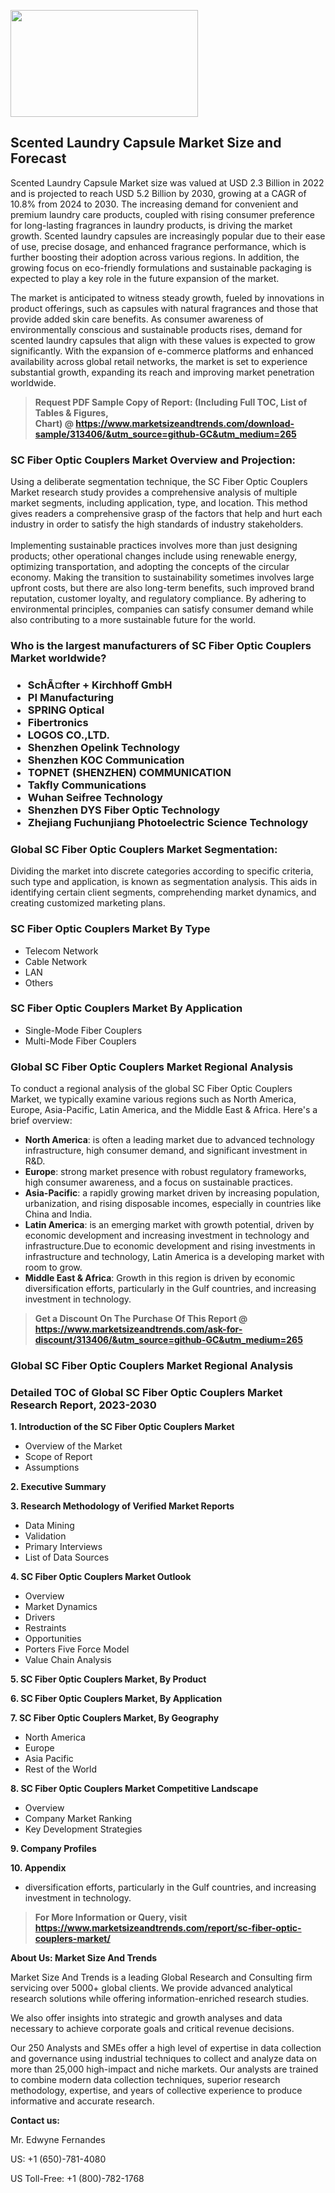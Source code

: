 <p><img class="alignnone size-medium wp-image-20088" src="https://ffe5etoiles.com/wp-content/uploads/2024/12/MST1-300x171.png" alt="" width="300" height="171" /></p><h2>Scented Laundry Capsule Market Size and Forecast</h2><p>Scented Laundry Capsule Market size was valued at USD 2.3 Billion in 2022 and is projected to reach USD 5.2 Billion by 2030, growing at a CAGR of 10.8% from 2024 to 2030. The increasing demand for convenient and premium laundry care products, coupled with rising consumer preference for long-lasting fragrances in laundry products, is driving the market growth. Scented laundry capsules are increasingly popular due to their ease of use, precise dosage, and enhanced fragrance performance, which is further boosting their adoption across various regions. In addition, the growing focus on eco-friendly formulations and sustainable packaging is expected to play a key role in the future expansion of the market.</p><p>The market is anticipated to witness steady growth, fueled by innovations in product offerings, such as capsules with natural fragrances and those that provide added skin care benefits. As consumer awareness of environmentally conscious and sustainable products rises, demand for scented laundry capsules that align with these values is expected to grow significantly. With the expansion of e-commerce platforms and enhanced availability across global retail networks, the market is set to experience substantial growth, expanding its reach and improving market penetration worldwide.</p></p><blockquote id="" class=""><strong>Request PDF Sample Copy of Report: (Including Full TOC, List of Tables &amp; Figures, Chart)&nbsp;@&nbsp;<strong><a href="https://www.marketsizeandtrends.com/download-sample/313406/&utm_source=github-GC&utm_medium=265" target="_blank">https://www.marketsizeandtrends.com/download-sample/313406/&utm_source=github-GC&utm_medium=265</a></strong></strong></blockquote><h3 id="" class="">SC Fiber Optic Couplers Market&nbsp;Overview and Projection:</h3><p id="" class="">Using a deliberate segmentation technique, the SC Fiber Optic Couplers Market research study provides a comprehensive analysis of multiple market segments, including application, type, and location. This method gives readers a comprehensive grasp of the factors that help and hurt each industry in order to satisfy the high standards of industry stakeholders. <br /> <br />Implementing sustainable practices involves more than just designing products; other operational changes include using renewable energy, optimizing transportation, and adopting the concepts of the circular economy. Making the transition to sustainability sometimes involves large upfront costs, but there are also long-term benefits, such improved brand reputation, customer loyalty, and regulatory compliance. By adhering to environmental principles, companies can satisfy consumer demand while also contributing to a more sustainable future for the world.</p><h3 id="" class="">Who is the largest manufacturers of&nbsp;SC Fiber Optic Couplers Market worldwide?</h3><h3 class=""><p><ul><li>SchÃ¤fter + Kirchhoff GmbH </li><li> PI Manufacturing </li><li> SPRING Optical </li><li> Fibertronics </li><li> LOGOS CO.,LTD. </li><li> Shenzhen Opelink Technology </li><li> Shenzhen KOC Communication </li><li> TOPNET (SHENZHEN) COMMUNICATION </li><li> Takfly Communications </li><li> Wuhan Seifree Technology </li><li> Shenzhen DYS Fiber Optic Technology </li><li> Zhejiang Fuchunjiang Photoelectric Science Technology</li></ul></p></h3><h3 id="" class="">Global&nbsp;SC Fiber Optic Couplers Market Segmentation:</h3><p id="" class="">Dividing the market into discrete categories according to specific criteria, such type and application, is known as segmentation analysis. This aids in identifying certain client segments, comprehending market dynamics, and creating customized marketing plans.</p><h3 id="" class="">SC Fiber Optic Couplers Market&nbsp;By Type</h3><p><p><ul><li>Telecom Network</li><li> Cable Network</li><li> LAN</li><li> Others</p></li></ul></p></p><h3 id="" class="">SC Fiber Optic Couplers Market&nbsp;By Application</h3><p class=""><p><ul><li>Single-Mode Fiber Couplers</li><li> Multi-Mode Fiber Couplers</li></ul></p></p><h3 id="" class="">Global SC Fiber Optic Couplers Market Regional Analysis</h3><p id="" class="">To conduct a regional analysis of the global SC Fiber Optic Couplers Market, we typically examine various regions such as North America, Europe, Asia-Pacific, Latin America, and the Middle East &amp; Africa. Here's a brief overview:</p><ul><li><strong>North America</strong>: is often a leading market due to advanced technology infrastructure, high consumer demand, and significant investment in R&amp;D.</li><li><strong>Europe</strong>: strong market presence with robust regulatory frameworks, high consumer awareness, and a focus on sustainable practices.</li><li><strong>Asia-Pacific</strong>: a rapidly growing market driven by increasing population, urbanization, and rising disposable incomes, especially in countries like China and India.</li><li><strong>Latin America</strong>: is an emerging market with growth potential, driven by economic development and increasing investment in technology and infrastructure.Due to economic development and rising investments in infrastructure and technology, Latin America is a developing market with room to grow.</li><li><strong>Middle East &amp; Africa</strong>: Growth in this region is driven by economic diversification efforts, particularly in the Gulf countries, and increasing investment in technology.</li></ul><blockquote id="" class=""><strong>Get a Discount On The Purchase Of This Report @ <strong><a href="https://www.marketsizeandtrends.com/ask-for-discount/313406/&utm_source=github-GC&utm_medium=265" target="_blank">https://www.marketsizeandtrends.com/ask-for-discount/313406/&utm_source=github-GC&utm_medium=265</a></strong></strong></blockquote><h3 id="" class="">Global SC Fiber Optic Couplers Market Regional Analysis</h3><h3 id="" class="">Detailed TOC of Global SC Fiber Optic Couplers Market Research Report, 2023-2030</h3><p id="" class=""><strong>1. Introduction of the SC Fiber Optic Couplers Market</strong></p><ul><li>Overview of the Market</li><li>Scope of Report</li><li>Assumptions</li></ul><p id="" class=""><strong>2. Executive Summary</strong></p><p id="" class=""><strong>3. Research Methodology of Verified Market Reports</strong></p><ul><li>Data Mining</li><li>Validation</li><li>Primary Interviews</li><li>List of Data Sources</li></ul><p id="" class=""><strong>4. SC Fiber Optic Couplers Market Outlook</strong></p><ul><li>Overview</li><li>Market Dynamics</li><li>Drivers</li><li>Restraints</li><li>Opportunities</li><li>Porters Five Force Model</li><li>Value Chain Analysis</li></ul><p id="" class=""><strong>5. SC Fiber Optic Couplers Market, By Product</strong></p><p id="" class=""><strong>6. SC Fiber Optic Couplers Market, By Application</strong></p><p id="" class=""><strong>7. SC Fiber Optic Couplers Market, By Geography</strong></p><ul><li>North America</li><li>Europe</li><li>Asia Pacific</li><li>Rest of the World</li></ul><p id="" class=""><strong>8. SC Fiber Optic Couplers Market Competitive Landscape</strong></p><ul><li>Overview</li><li>Company Market Ranking</li><li>Key Development Strategies</li></ul><p id="" class=""><strong>9. Company Profiles</strong></p><p id="" class=""><strong>10. Appendix</strong></p><ul><li>diversification efforts, particularly in the Gulf countries, and increasing investment in technology.</li></ul><blockquote id="" class=""><strong>For More Information or Query, visit <strong><strong><a href="https://www.marketsizeandtrends.com/report/sc-fiber-optic-couplers-market/" target="_blank">https://www.marketsizeandtrends.com/report/sc-fiber-optic-couplers-market/</a></strong></strong></strong></blockquote><p id="" class=""><strong>About Us: Market Size And Trends</strong></p><p id="" class="">Market Size And Trends is a leading Global Research and Consulting firm servicing over 5000+ global clients. We provide advanced analytical research solutions while offering information-enriched research studies.</p><p id="" class="">We also offer insights into strategic and growth analyses and data necessary to achieve corporate goals and critical revenue decisions.</p><p id="" class="">Our 250 Analysts and SMEs offer a high level of expertise in data collection and governance using industrial techniques to collect and analyze data on more than 25,000 high-impact and niche markets. Our analysts are trained to combine modern data collection techniques, superior research methodology, expertise, and years of collective experience to produce informative and accurate research.</p><p id="" class=""><strong>Contact us:</strong></p><p id="" class="">Mr. Edwyne Fernandes</p><p id="" class="">US: +1 (650)-781-4080</p><p id="" class="">US Toll-Free: +1 (800)-782-1768</p>
